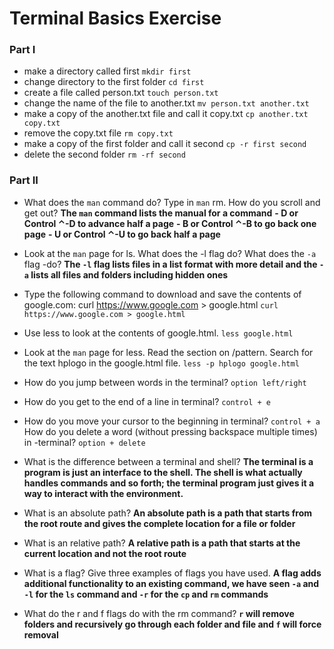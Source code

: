 # Terminal Basics Exercise

### Part I

- make a directory called first `mkdir first`
- change directory to the first folder `cd first`
- create a file called person.txt `touch person.txt`
- change the name of the file to another.txt `mv person.txt another.txt`
- make a copy of the another.txt file and call it copy.txt `cp another.txt copy.txt`
- remove the copy.txt file `rm copy.txt`
- make a copy of the first folder and call it second `cp -r first second`
- delete the second folder `rm -rf second`

### Part II

- What does the `man` command do? Type in `man` rm. How do you scroll and get out? **The `man` command lists the manual for a command**
    **- D or Control ⌃-D to advance half a page**
    **- B or Control ⌃-B to go back one page**
    **- U or Control ⌃-U to go back half a page**
    
- Look at the `man` page for ls. What does the -l flag do? What does the 
`-a` flag -do? **The `-l` flag lists files in a list format with more detail and the `-a` lists all files and folders including hidden ones**

- Type the following command to download and save the contents of google.com: curl https://www.google.com > google.html `curl https://www.google.com > google.html`

- Use less to look at the contents of google.html. `less google.html`

- Look at the `man` page for less. Read the section on /pattern. Search for the text hplogo in the google.html file. `less -p hplogo google.html`

- How do you jump between words in the terminal? `option left/right`

- How do you get to the end of a line in terminal? `control + e`

- How do you move your cursor to the beginning in terminal?  `control + a`
How do you delete a word (without pressing backspace multiple times) in -terminal? `option + delete`

- What is the difference between a terminal and shell? **The terminal is a  program is just an interface to the shell. The shell is what actually handles commands and so forth; the terminal program just gives it a way to interact with the environment.**

- What is an absolute path? **An absolute path is a path that starts from the root route and gives the complete location for a file or folder**

- What is an relative path? **A relative path is a path that starts at the current location and not the root route**

- What is a flag? Give three examples of flags you have used. **A flag adds additional functionality to an existing command, we have seen `-a` and `-l` for the `ls` command and `-r` for the `cp` and `rm` commands**

- What do the r and f flags do with the rm command? **`r` will remove folders and recursively go through each folder and file and `f` will force removal**